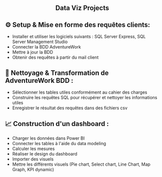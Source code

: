<h2 align="center">Data Viz Projects</h3>

## ⚙️ Setup & Mise en forme des requêtes clients:
- Installer et utiliser les logiciels suivants : SQL Server Express, SQL Server Management Studio
- Connecter la BDD AdventureWork
- Mettre à jour la BDD
- Obtenir des requêtes à partir du mail client

## 📝 Nettoyage & Transformation de AdventureWork BDD :
- Sélectionner les tables utiles conformément au cahier des charges
- Construire les requêtes SQL pour récupérer et nettoyer les informations utiles
- Enregistrer le résultat des requêtes dans des fichiers csv

## 📈 Construction d'un dashboard :
- Charger les données dans Power BI
- Connecter les tables à l'aide du data modeling
- Calculer les mesures 
- Réaliser le design du dashboard
- Importer des visuels
- Mettre les différents visuels (Pie chart, Select chart, Line Chart, Map Graph, KPI dynamic) 
